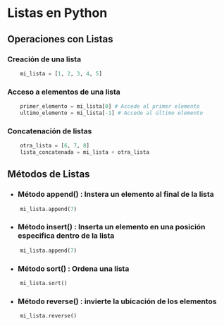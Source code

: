 # Listas en Python

## Operaciones con Listas

### Creación de una lista
```python
    mi_lista = [1, 2, 3, 4, 5] 
```

### Acceso a elementos de una lista
```python
    primer_elemento = mi_lista[0] # Accede al primer elemento
    ultimo_elemento = mi_lista[-1] # Accede al último elemento
```

### Concatenación de listas
```python
    otra_lista = [6, 7, 8]
    lista_concatenada = mi_lista + otra_lista
```

## Métodos de Listas

- ### Método append() : Instera un elemento al final de la lista

``` python 
    mi_lista.append(7) 
```

- ### Método insert() : Inserta un elemento en una posición especifica dentro de la lista

``` python 
    mi_lista.append(7) 
```

- ### Método sort() : Ordena una lista 
``` python
    mi_lista.sort()
```

- ### Método reverse() : invierte la ubicación de los elementos 
``` python
    mi_lista.reverse()
```
